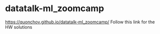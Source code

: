# datatalk-ml_zoomcamp
https://quonchov.github.io/datatalk-ml_zoomcamp/ Follow this link for the HW solutions
